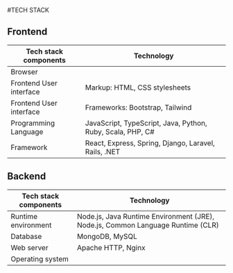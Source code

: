 #TECH STACK

## Frontend
| Tech stack components | Technology |
| --- | --- |
| Browser
| Frontend User interface | Markup: HTML, CSS stylesheets 
| Frontend User interface | Frameworks: Bootstrap, Tailwind |
| Programming Language | JavaScript, TypeScript, Java, Python, Ruby, Scala, PHP, C#
|Framework|React, Express, Spring, Django, Laravel, Rails, .NET

## Backend
| Tech stack components | Technology |
| --- | --- |
| Runtime environment | Node.js, Java Runtime Environment (JRE), Node.js, Common Language Runtime (CLR) |
| Database | MongoDB, MySQL|
| Web server | Apache HTTP, Nginx |
| Operating system
